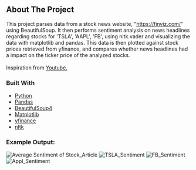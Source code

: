 <!-- ABOUT THE PROJECT -->
## About The Project
This project parses data from a stock news website, "https://finviz.com/" using BeautifulSoup. It then performs sentiment analysis on news headlines regarding stocks for 'TSLA', 'AAPL', 'FB', using nltk.vader and visualizing the data with matplotlib and pandas. This data is then plotted against stock prices retrieved from yfinance, and compares whether news headlines had a impact on the ticker price of the analyzed stocks. <br /> <br /> Inspiration from [Youtube.](https://www.youtube.com/watch?v=o-zM8onpQZY&ab_channel=TheCodex)

### Built With

* [Python](https://www.python.org/)
* [Pandas](https://pandas.pydata.org/)
* [BeautifulSoup4](https://pypi.org/project/beautifulsoup4/)
* [Matplotlib](https://matplotlib.org/)
* [yfinance](https://pypi.org/project/yfinance/)
* [nltk](https://www.nltk.org/)

### Example Output:
![Average Sentiment of Stock_Article](https://user-images.githubusercontent.com/62624592/149677356-8d450164-81b1-4d61-90b6-053a8cdc97ea.png)
![TSLA_Sentiment](https://user-images.githubusercontent.com/62624592/149677358-7b0942a3-3d92-4710-b26b-326c7cdc1ec8.png)
![FB_Sentiment](https://user-images.githubusercontent.com/62624592/149677361-e141faf8-6cff-4397-96ba-970a25360103.png)
![Appl_Sentiment](https://user-images.githubusercontent.com/62624592/149677365-91146af9-4723-4161-bd67-bd89212ae0b9.png)

